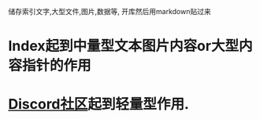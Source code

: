 储存索引文字,大型文件,图片,数据等,
开库然后用markdown贴过来
# Index起到中量型文本图片内容or大型内容指针的作用
# [Discord社区](https://discord.gg/8UxmY2gdsf)起到轻量型作用.